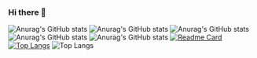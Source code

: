 ### Hi there 👋
![Anurag's GitHub stats](https://github-readme-stats.vercel.app/api?username=kwaksh2319&show_icons=false&theme=radical)
![Anurag's GitHub stats](https://github-readme-stats.vercel.app/api?username=kwaksh2319&hide=contribs,prs)
![Anurag's GitHub stats](https://github-readme-stats.vercel.app/api?username=kwaksh2319&show_icons=true)
![Anurag's GitHub stats](https://github-readme-stats.vercel.app/api?username=kwaksh2319&show_icons=true&theme=radical)
![Anurag's GitHub stats](https://github-readme-stats.vercel.app/api?username=kwaksh2319&show_icons=true&theme=transparent)
[![Readme Card](https://github-readme-stats.vercel.app/api/pin/?username=kwaksh2319&repo=WebDemoBackEnd)]([https://github.com/kwaksh2319/WebDemoBackEnd])
[![Top Langs](https://github-readme-stats.vercel.app/api/top-langs/?username=kwaksh2319&layout=donut-vertical)](https://github.com/kwaksh2319/WebDemoBackEnd)
![Top Langs](https://github-readme-stats.vercel.app/api/top-langs/?username=kwaksh2319&hide=javascript,html)

<!--
**kwaksh2319/kwaksh2319** is a ✨ _special_ ✨ repository because its `README.md` (this file) appears on your GitHub profile.

Here are some ideas to get you started:

- 🔭 I’m currently working on ...
- 🌱 I’m currently learning ...
- 👯 I’m looking to collaborate on ...
- 🤔 I’m looking for help with ...
- 💬 Ask me about ...
- 📫 How to reach me: ...
- 😄 Pronouns: ...
- ⚡ Fun fact: ...
-->
